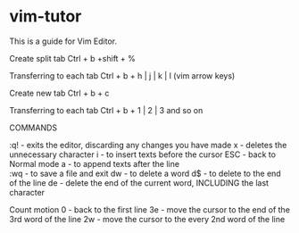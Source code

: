 # vim-tutor
This is a guide for Vim Editor.


Create split tab
Ctrl + b +shift + %

Transferring to each tab
Ctrl + b + h  | j | k | l (vim arrow keys)

Create new tab
Ctrl + b + c

Transferring to each tab
Ctrl + b + 1 | 2 | 3 and so on


COMMANDS

:q! - exits the editor, discarding any changes you have made
x - deletes the unnecessary character
i - to insert texts before the cursor
ESC - back to Normal mode
a - to append texts after the line	
:wq - to save a file and exit
dw - to delete a word
d$ - to delete to the end of the line
de - delete the end of the current word, INCLUDING the last character

Count motion
0 - back to the first line
3e - move the cursor to the end of the 3rd word of the line
2w - move the cursor to the every 2nd word of the line
